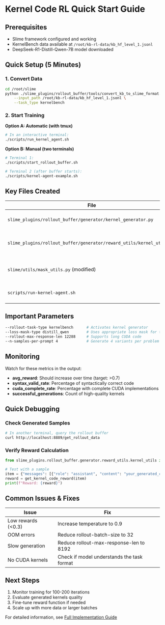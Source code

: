 # Kernel Code RL Quick Start Guide

## Prerequisites

- Slime framework configured and working
- KernelBench data available at `/root/kb-rl-data/kb_hf_level_1.jsonl`
- DeepSeek-R1-Distill-Qwen-7B model downloaded

## Quick Setup (5 Minutes)

### 1. Convert Data
```bash
cd /root/slime
python ./slime_plugins/rollout_buffer/tools/convert_kb_to_slime_format.py \
    --input_path /root/kb-rl-data/kb_hf_level_1.jsonl \
    --task_type kernelbench
```

### 2. Start Training

**Option A: Automatic (with tmux)**
```bash
# In an interactive terminal:
./scripts/run_kernel_agent.sh
```

**Option B: Manual (two terminals)**
```bash
# Terminal 1:
./scripts/start_rollout_buffer.sh

# Terminal 2 (after buffer starts):
./scripts/kernel-agent-example.sh
```

## Key Files Created

| File | Purpose |
|------|---------|
| `slime_plugins/rollout_buffer/generator/kernel_generator.py` | Main kernel code generator |
| `slime_plugins/rollout_buffer/generator/reward_utils/kernel_utils.py` | Reward calculation for CUDA code |
| `slime/utils/mask_utils.py` (modified) | Added kernelbench loss mask support |
| `scripts/run-kernel-agent.sh` | Training launch script |

## Important Parameters

```bash
--rollout-task-type kernelbench      # Activates kernel generator
--loss-mask-type distill_qwen        # Uses appropriate loss mask for the model  
--rollout-max-response-len 12288     # Supports long CUDA code
--n-samples-per-prompt 4             # Generate 4 variants per problem
```

## Monitoring

Watch for these metrics in the output:
- **avg_reward**: Should increase over time (target: >0.7)
- **syntax_valid_rate**: Percentage of syntactically correct code
- **cuda_complete_rate**: Percentage with complete CUDA implementations
- **successful_generations**: Count of high-quality kernels

## Quick Debugging

### Check Generated Samples
```bash
# In another terminal, query the rollout buffer
curl http://localhost:8889/get_rollout_data
```

### Verify Reward Calculation
```python
from slime_plugins.rollout_buffer.generator.reward_utils.kernel_utils import get_kernel_code_reward

# Test with a sample
item = {"messages": [{"role": "assistant", "content": "your_generated_code"}]}
reward = get_kernel_code_reward(item)
print(f"Reward: {reward}")
```

## Common Issues & Fixes

| Issue | Fix |
|-------|-----|
| Low rewards (<0.3) | Increase temperature to 0.9 |
| OOM errors | Reduce rollout-batch-size to 32 |
| Slow generation | Reduce rollout-max-response-len to 8192 |
| No CUDA kernels | Check if model understands the task format |

## Next Steps

1. Monitor training for 100-200 iterations
2. Evaluate generated kernels quality
3. Fine-tune reward function if needed
4. Scale up with more data or larger batches

For detailed information, see [Full Implementation Guide](./kernel_code_rl_implementation.md)